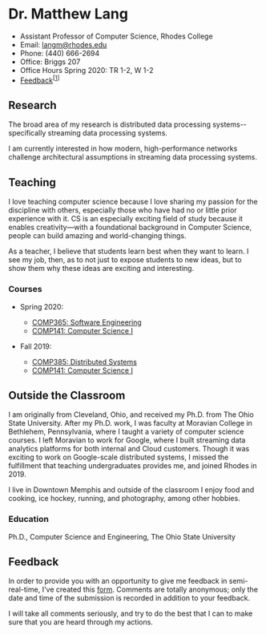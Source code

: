 # Dr. Matthew Lang

* Assistant Professor of Computer Science, Rhodes College
* Email: [langm@rhodes.edu](mailto:langm@rhodes.edu)
* Phone: (440) 666-2694
* Office: Briggs 207
* Office Hours Spring 2020: TR 1-2, W 1-2
* [Feedback](https://forms.gle/74oBX4KXSBuonmvh8)<sup>\[[1](#feedback)\]</sup>

## Research

The broad area of my research is distributed data processing
systems--specifically streaming data processing systems.

I am currently interested in how modern, high-performance networks challenge
architectural assumptions in streaming data processing systems.

## Teaching

I love teaching computer science because I love sharing my passion for the
discipline with others, especially those who have had no or little prior
experience with it. CS is an especially exciting field of study because it
enables creativity—with a foundational background in Computer Science, people
can build amazing and world-changing things.

As a teacher, I believe that students learn best when they want to learn. I see
my job, then, as to not just to expose students to new ideas, but to show them
why these ideas are exciting and interesting. 

### Courses

* Spring 2020:
  * [COMP365: Software Engineering](https://matthewlang.github.io/comp365)
  * [COMP141: Computer Science I](https://matthewlang.github.io/comp141)

* Fall 2019:
  * [COMP385: Distributed Systems](https://matthewlang.github.io/comp385)
  * [COMP141: Computer Science I](https://matthewlang.github.io/comp141)

## Outside the Classroom

I am originally from Cleveland, Ohio, and received my Ph.D. from The Ohio State
University. After my Ph.D. work, I was faculty at Moravian College in Bethlehem,
Pennsylvania, where I taught a variety of computer science courses. I left
Moravian to work for Google, where I built streaming data analytics platforms
for both internal and Cloud customers. Though it was exciting to work on
Google-scale distributed systems, I missed the fulfillment that teaching
undergraduates provides me, and joined Rhodes in 2019.

I live in Downtown Memphis and outside of the classroom I enjoy food and
cooking, ice hockey, running, and photography, among other hobbies.

### Education
Ph.D., Computer Science and Engineering, The Ohio State University

## Feedback

In order to provide you with an opportunity to give me feedback in
semi-real-time, I've created this [form](https://forms.gle/74oBX4KXSBuonmvh8).
Comments are totally anonymous; only the date and time of the submission is
recorded in addition to your feedback.

I will take all comments seriously, and try to do the best that I can to make
sure that you are heard through my actions.
